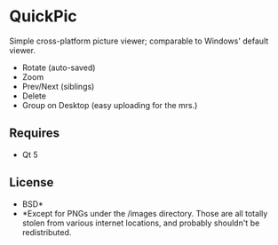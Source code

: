 QuickPic
========

Simple cross-platform picture viewer; comparable to Windows' default viewer.

* Rotate (auto-saved)
* Zoom
* Prev/Next (siblings)
* Delete
* Group on Desktop (easy uploading for the mrs.)

Requires
--------
* Qt 5

License
-------
* BSD*
* *Except for PNGs under the /images directory. Those are all totally stolen from various internet locations, and probably shouldn't be redistributed.
